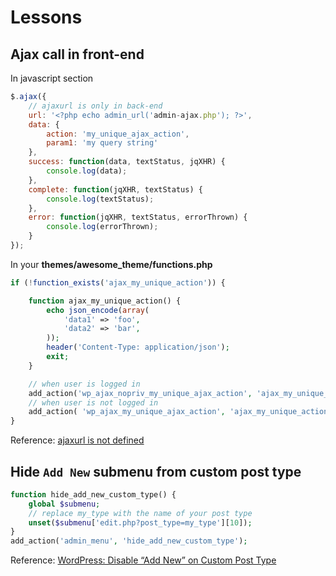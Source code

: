 # Lessons

## Ajax call in front-end

In javascript section
```js
$.ajax({
    // ajaxurl is only in back-end
    url: '<?php echo admin_url('admin-ajax.php'); ?>',
    data: {
        action: 'my_unique_ajax_action',
        param1: 'my query string'
    },
    success: function(data, textStatus, jqXHR) {
        console.log(data);
    },
    complete: function(jqXHR, textStatus) {
        console.log(textStatus);
    },
    error: function(jqXHR, textStatus, errorThrown) {
        console.log(errorThrown);
    }
});
```

In your **themes/awesome_theme/functions.php**
```php
if (!function_exists('ajax_my_unique_action')) {

    function ajax_my_unique_action() {
        echo json_encode(array(
            'data1' => 'foo',
            'data2' => 'bar',
        ));
        header('Content-Type: application/json');
        exit;
    }

    // when user is logged in
    add_action('wp_ajax_nopriv_my_unique_ajax_action', 'ajax_my_unique_action' );
    // when user is not logged in
    add_action( 'wp_ajax_my_unique_ajax_action', 'ajax_my_unique_action' );
}
```

Reference: [ajaxurl is not defined](http://wordpress.org/support/topic/ajaxurl-is-not-defined#post-1989445)

## Hide `Add New` submenu from custom post type

```php
function hide_add_new_custom_type() {
    global $submenu;
    // replace my_type with the name of your post type
    unset($submenu['edit.php?post_type=my_type'][10]);
}
add_action('admin_menu', 'hide_add_new_custom_type');
```

Reference: [WordPress: Disable “Add New” on Custom Post Type](http://stackoverflow.com/questions/3235257/wordpress-disable-add-new-on-custom-post-type/3248103#3248103)
